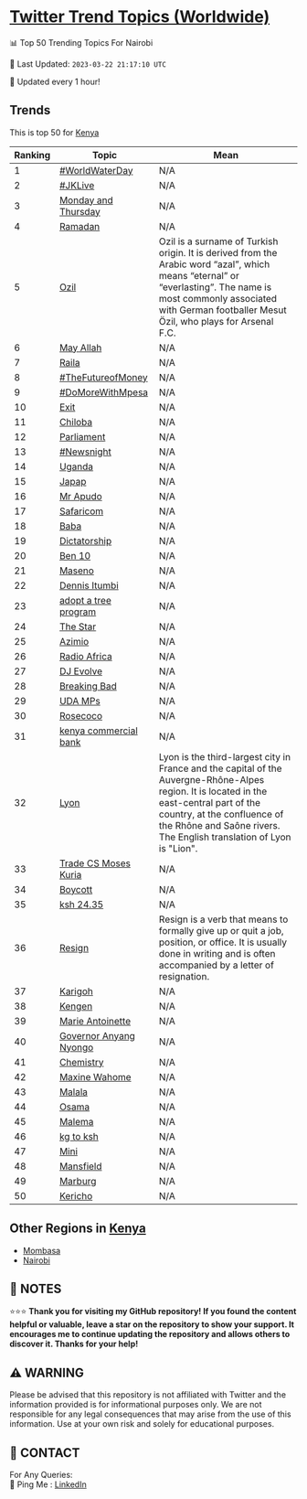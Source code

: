 [Twitter Trend Topics (Worldwide)](https://github.com/ErcinDedeoglu/Twitter-Trend-Topics)
==========


📊 Top 50 Trending Topics For Nairobi

📆 Last Updated: `2023-03-22 21:17:10 UTC`

🔧 Updated every 1 hour!


## Trends

This is top 50 for [Kenya](</Kenya>)

| Ranking | Topic | Mean |
| ------- | ------------ | ------------ |
| 1 | [#WorldWaterDay](http://twitter.com/search?q=%23WorldWaterDay) | N/A |
| 2 | [#JKLive](http://twitter.com/search?q=%23JKLive) | N/A |
| 3 | [Monday and Thursday](http://twitter.com/search?q=Monday+and+Thursday) | N/A |
| 4 | [Ramadan](http://twitter.com/search?q=Ramadan) | N/A |
| 5 | [Ozil](http://twitter.com/search?q=Ozil) | Ozil is a surname of Turkish origin. It is derived from the Arabic word “azal”, which means “eternal” or “everlasting”. The name is most commonly associated with German footballer Mesut Özil, who plays for Arsenal F.C. |
| 6 | [May Allah](http://twitter.com/search?q=May+Allah) | N/A |
| 7 | [Raila](http://twitter.com/search?q=Raila) | N/A |
| 8 | [#TheFutureofMoney](http://twitter.com/search?q=%23TheFutureofMoney) | N/A |
| 9 | [#DoMoreWithMpesa](http://twitter.com/search?q=%23DoMoreWithMpesa) | N/A |
| 10 | [Exit](http://twitter.com/search?q=Exit) | N/A |
| 11 | [Chiloba](http://twitter.com/search?q=Chiloba) | N/A |
| 12 | [Parliament](http://twitter.com/search?q=Parliament) | N/A |
| 13 | [#Newsnight](http://twitter.com/search?q=%23Newsnight) | N/A |
| 14 | [Uganda](http://twitter.com/search?q=Uganda) | N/A |
| 15 | [Japap](http://twitter.com/search?q=Japap) | N/A |
| 16 | [Mr Apudo](http://twitter.com/search?q=Mr+Apudo) | N/A |
| 17 | [Safaricom](http://twitter.com/search?q=Safaricom) | N/A |
| 18 | [Baba](http://twitter.com/search?q=Baba) | N/A |
| 19 | [Dictatorship](http://twitter.com/search?q=Dictatorship) | N/A |
| 20 | [Ben 10](http://twitter.com/search?q=Ben+10) | N/A |
| 21 | [Maseno](http://twitter.com/search?q=Maseno) | N/A |
| 22 | [Dennis Itumbi](http://twitter.com/search?q=Dennis+Itumbi) | N/A |
| 23 | [adopt a tree program](http://twitter.com/search?q=adopt+a+tree+program) | N/A |
| 24 | [The Star](http://twitter.com/search?q=The+Star) | N/A |
| 25 | [Azimio](http://twitter.com/search?q=Azimio) | N/A |
| 26 | [Radio Africa](http://twitter.com/search?q=Radio+Africa) | N/A |
| 27 | [DJ Evolve](http://twitter.com/search?q=DJ+Evolve) | N/A |
| 28 | [Breaking Bad](http://twitter.com/search?q=Breaking+Bad) | N/A |
| 29 | [UDA MPs](http://twitter.com/search?q=UDA+MPs) | N/A |
| 30 | [Rosecoco](http://twitter.com/search?q=Rosecoco) | N/A |
| 31 | [kenya commercial bank](http://twitter.com/search?q=kenya+commercial+bank) | N/A |
| 32 | [Lyon](http://twitter.com/search?q=Lyon) | Lyon is the third-largest city in France and the capital of the Auvergne-Rhône-Alpes region. It is located in the east-central part of the country, at the confluence of the Rhône and Saône rivers. The English translation of Lyon is "Lion". |
| 33 | [Trade CS Moses Kuria](http://twitter.com/search?q=Trade+CS+Moses+Kuria) | N/A |
| 34 | [Boycott](http://twitter.com/search?q=Boycott) | N/A |
| 35 | [ksh 24.35](http://twitter.com/search?q=ksh+24.35) | N/A |
| 36 | [Resign](http://twitter.com/search?q=Resign) | Resign is a verb that means to formally give up or quit a job, position, or office. It is usually done in writing and is often accompanied by a letter of resignation. |
| 37 | [Karigoh](http://twitter.com/search?q=Karigoh) | N/A |
| 38 | [Kengen](http://twitter.com/search?q=Kengen) | N/A |
| 39 | [Marie Antoinette](http://twitter.com/search?q=Marie+Antoinette) | N/A |
| 40 | [Governor Anyang Nyongo](http://twitter.com/search?q=Governor+Anyang+Nyongo) | N/A |
| 41 | [Chemistry](http://twitter.com/search?q=Chemistry) | N/A |
| 42 | [Maxine Wahome](http://twitter.com/search?q=Maxine+Wahome) | N/A |
| 43 | [Malala](http://twitter.com/search?q=Malala) | N/A |
| 44 | [Osama](http://twitter.com/search?q=Osama) | N/A |
| 45 | [Malema](http://twitter.com/search?q=Malema) | N/A |
| 46 | [kg to ksh](http://twitter.com/search?q=kg+to+ksh) | N/A |
| 47 | [Mini](http://twitter.com/search?q=Mini) | N/A |
| 48 | [Mansfield](http://twitter.com/search?q=Mansfield) | N/A |
| 49 | [Marburg](http://twitter.com/search?q=Marburg) | N/A |
| 50 | [Kericho](http://twitter.com/search?q=Kericho) | N/A |



## Other Regions in [Kenya](</Kenya>)

* [Mombasa](</Kenya/Mombasa.md>)
* [Nairobi](</Kenya/Nairobi.md>)



## 📝 NOTES

⭐⭐⭐ **Thank you for visiting my GitHub repository! If you found the content helpful or valuable, leave a star on the repository to show your support. It encourages me to continue updating the repository and allows others to discover it. Thanks for your help!**


## ⚠️ WARNING

Please be advised that this repository is not affiliated with Twitter and the information provided is for informational purposes only. We are not responsible for any legal consequences that may arise from the use of this information. Use at your own risk and solely for educational purposes.


## 📨 CONTACT

 For Any Queries:  
            🏓 Ping Me : [LinkedIn](https://www.linkedin.com/in/ercindedeoglu/)
